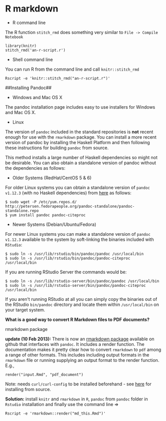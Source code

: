 # R markdown #

- R command line  

The R function `stitch_rmd` does something very similar to `File -> Compile Notebook`

```
library(knitr) 
stitch_rmd('an-r-script.r')
```

- Shell command line  

You can run R from the command line and call `knitr::stitch_rmd`  
```
Rscript -e 'knitr::stitch_rmd("an-r-script.r")'
```


##Installing Pandoc##

- Windows and Mac OS X  

The pandoc installation page includes easy to use installers for Windows and Mac OS X.

- Linux  

The version of `pandoc` included in the standard repositories is **not** recent enough for use with the `rmarkdown` package. You can install a more recent version of pandoc by installing the Haskell Platform and then following these instructions for building `pandoc` from source.  

This method installs a large number of Haskell dependencies so might not be desirable. You can also obtain a standalone version of pandoc without the dependencies as follows:  

- Older Systems (RedHat/CentOS 5 & 6)  

For older Linux systems you can obtain a standalone version of `pandoc v1.12.3` (with no Haskell dependencies) from [here](http://petersen.fedorapeople.org/pandoc-standalone) as follows:  

```
$ sudo wget -P /etc/yum.repos.d/ http://petersen.fedorapeople.org/pandoc-standalone/pandoc-standalone.repo
$ yum install pandoc pandoc-citeproc
```

- Newer Systems (Debian/Ubuntu/Fedora)  

For newer Linux systems you can make a standalone version of `pandoc v1.12.3` available to the system by soft-linking the binaries included with `RStudio`:  

```
$ sudo ln -s /usr/lib/rstudio/bin/pandoc/pandoc /usr/local/bin 
$ sudo ln -s /usr/lib/rstudio/bin/pandoc/pandoc-citeproc /usr/local/bin 
``` 

If you are running RStudio Server the commands would be:  

```
$ sudo ln -s /usr/lib/rstudio-server/bin/pandoc/pandoc /usr/local/bin 
$ sudo ln -s /usr/lib/rstudio-server/bin/pandoc/pandoc-citeproc /usr/local/bin 
```

If you aren't running RStudio at all you can simply copy the binaries out of the RStudio `bin/pandoc` directory and locate them within `/usr/local/bin` on your target system.  

**What is a good way to convert R Markdown files to PDF documents?**
 
rmarkdown package  

**update (10 Feb 2013):** There is now an [rmarkdown package](https://github.com/rstudio/rmarkdown) available on github that interfaces with `pandoc`. It includes a render function. The documentation makes it pretty clear how to convert `rmarkdown` to `pdf` among a range of other formats. This includes including output formats in the `rmarkdown` file or running supplying an output format to the render function. E.g.,  

```
render("input.Rmd", "pdf_document") 
``` 

Note: needs `curl/curl-config` to be installed beforehand - see [here](http://curl.haxx.se/docs/install.html) for installing from source.  

**Solution:** install `knitr` and `rmarkdown` in `R`, `pandoc` from `pandoc` folder in `Rstudio` installation and finally use the command line =>  

```
Rscript -e 'rmarkdown::render("md_this.Rmd")'
```
